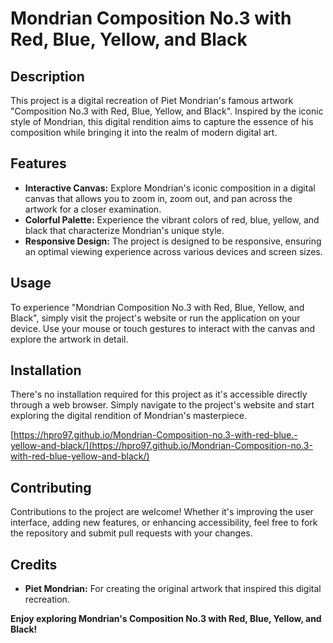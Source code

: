 # Mondrian Composition No.3 with Red, Blue, Yellow, and Black

## Description
This project is a digital recreation of Piet Mondrian's famous artwork "Composition No.3 with Red, Blue, Yellow, and Black". Inspired by the iconic style of Mondrian, this digital rendition aims to capture the essence of his composition while bringing it into the realm of modern digital art.

## Features
- **Interactive Canvas:** Explore Mondrian's iconic composition in a digital canvas that allows you to zoom in, zoom out, and pan across the artwork for a closer examination.
- **Colorful Palette:** Experience the vibrant colors of red, blue, yellow, and black that characterize Mondrian's unique style.
- **Responsive Design:** The project is designed to be responsive, ensuring an optimal viewing experience across various devices and screen sizes.

## Usage
To experience "Mondrian Composition No.3 with Red, Blue, Yellow, and Black", simply visit the project's website or run the application on your device. Use your mouse or touch gestures to interact with the canvas and explore the artwork in detail.

## Installation
There's no installation required for this project as it's accessible directly through a web browser. Simply navigate to the project's website and start exploring the digital rendition of Mondrian's masterpiece.

[https://hpro97.github.io/Mondrian-Composition-no.3-with-red-blue.-yellow-and-black/](https://hpro97.github.io/Mondrian-Composition-no.3-with-red-blue-yellow-and-black/)


## Contributing
Contributions to the project are welcome! Whether it's improving the user interface, adding new features, or enhancing accessibility, feel free to fork the repository and submit pull requests with your changes.

## Credits
- **Piet Mondrian:** For creating the original artwork that inspired this digital recreation.

**Enjoy exploring Mondrian's Composition No.3 with Red, Blue, Yellow, and Black!**
